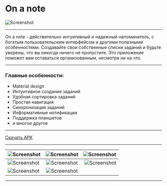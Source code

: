 # On a note
![Screenshot](https://github.com/VitaliBov/On-a-note/blob/master/app/src/main/res/mipmap-xxxhdpi/ic_launcher.png)
***
On a note - действительно интуитивный и надежный напоминатель, с богатым пользовательским интерфейсом и другими полезными особенностями.
Создавайте свои собственные списки заданий и будьте уверены, что вы никогда ничего не пропустите.
Это приложение поможет вам оставаться организованным, несмотря ни на что.
***
### Главные особенности:
* Material design
* Интуитивное создание заданий
* Удобная сортировка заданий
* Простая навигация
* Синхронизация заданий
* Информативные нотификации
* Поддержка планшетов
* и многое другое

***
[Скачать APK](https://github.com/VitaliBov/On-a-note/raw/master/app/app-release.apk)
***
|![Screenshot](https://github.com/VitaliBov/Screenshots-for-README/blob/master/S70204-14560120.jpg)|![Screenshot](https://github.com/VitaliBov/Screenshots-for-README/blob/master/S70204-14542270.jpg)|![Screenshot](https://github.com/VitaliBov/Screenshots-for-README/blob/master/S70204-14544228.jpg)|
| ------------- |:------------------:| -----:|
|![Screenshot](https://github.com/VitaliBov/Screenshots-for-README/blob/master/S70204-14545243.jpg)|![Screenshot](https://github.com/VitaliBov/Screenshots-for-README/blob/master/S70204-14550682.jpg)|![Screenshot](https://github.com/VitaliBov/Screenshots-for-README/blob/master/S70204-14552193.jpg)|
|![Screenshot](https://github.com/VitaliBov/Screenshots-for-README/blob/master/S70204-14553160.jpg)|![Screenshot](https://github.com/VitaliBov/Screenshots-for-README/blob/master/S70204-14554835.jpg)|       |
***

